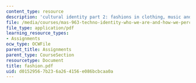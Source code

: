 ```yaml
---
content_type: resource
description: 'cultural identity part 2: fashions in clothing, music and links'
file: /media/courses/mas-963-techno-identity-who-we-are-and-how-we-perceive-ourselves-and-others-spring-2002/d01529567b236a264156e086bcbcaa0a_fashion.pdf
file_type: application/pdf
learning_resource_types:
- Assignments
ocw_type: OCWFile
parent_title: Assignments
parent_type: CourseSection
resourcetype: Document
title: fashion.pdf
uid: d0152956-7b23-6a26-4156-e086bcbcaa0a
---
```

